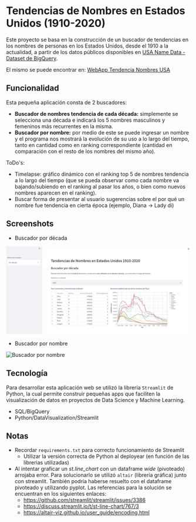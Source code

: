 # Tendencias de Nombres en Estados Unidos (1910-2020)
Este proyecto se basa en la construcción de un buscador de tendencias en los nombres de personas en los Estados Unidos, desde el 1910 a la actualidad, a partir de los datos públicos disponibles en [USA Name Data - Dataset de BigQuery](https://www.kaggle.com/datasets/datagov/usa-names?select=usa_1910_current).

El mismo se puede encontrar en: [WebApp Tendencia Nombres USA]()

## Funcionalidad
Esta pequeña aplicación consta de 2 buscadores:
- **Buscador de nombres tendencia de cada década:** simplemente se selecciona una década e indicará los 5 nombres masculinos y femeninos más recurrentes en la misma.
- **Buscador por nombre:** por medio de este se puede ingresar un nombre y el programa nos mostrará la evolución de su uso a lo largo del tiempo, tanto en cantidad como en ranking correspondiente (cantidad en comparación con el resto de los nombres del mismo año).

ToDo's: 
- Timelapse: gráfico dinámico con el ranking top 5 de nombres tendencia a lo largo del tiempo (que se pueda observar como cada nombre va bajando/subiendo en el ranking al pasar los años, o bien como nuevos nombres aparecen en el ranking).
- Buscar forma de presentar al usuario sugerencias sobre el por qué un nombre fue tendencia en cierta época (ejemplo, Diana -> Lady di)


## Screenshots
- Buscador por década

<img src="screenshots/year_search.png" alt="Buscador por década" width="600"/>

- Buscador por nombre

<img src="images/name_search.png" alt="Buscador por nombre" width="600"/>

## Tecnología
Para desarrollar esta aplicación web se utilizó la librería `Streamlit` de Python, la cual permite construir pequeñas apps que faciliten la visualización de datos en proyectos de Data Science y Machine Learning.
- SQL/BigQuery
- Python/DataVisualization/Streamlit

## Notas
- Recordar `requirements.txt` para correcto funcionamiento de Streamlit
    - Utilizar la versión correcta de Python al deployear (en función de las librerias utilizadas)
- Al intentar graficar un *st.line_chart* con un dataframe *wide* (pivoteado) arrojaba error. Para solucionarlo se utilizó `altair` (librería gráfica) junto con streamlit. También podría haberse resuelto con el dataframe pivoteado y utilizando pyplot. Las referencias para la solución se encuentran en los siguientes enlaces:
    - https://github.com/streamlit/streamlit/issues/3386
    - https://discuss.streamlit.io/t/st-line-chart/767/3
    - https://altair-viz.github.io/user_guide/encoding.html
